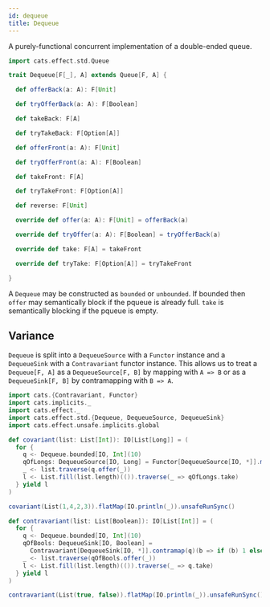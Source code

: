 ```yaml
---
id: dequeue
title: Dequeue
---
```


A purely-functional concurrent implementation of a double-ended queue.

```scala mdoc:silent
import cats.effect.std.Queue

trait Dequeue[F[_], A] extends Queue[F, A] {

  def offerBack(a: A): F[Unit]

  def tryOfferBack(a: A): F[Boolean]

  def takeBack: F[A]

  def tryTakeBack: F[Option[A]]

  def offerFront(a: A): F[Unit]

  def tryOfferFront(a: A): F[Boolean]

  def takeFront: F[A]

  def tryTakeFront: F[Option[A]]

  def reverse: F[Unit]

  override def offer(a: A): F[Unit] = offerBack(a)

  override def tryOffer(a: A): F[Boolean] = tryOfferBack(a)

  override def take: F[A] = takeFront

  override def tryTake: F[Option[A]] = tryTakeFront

}
```

A `Dequeue` may be constructed as `bounded` or `unbounded`. If bounded then
`offer` may semantically block if the pqueue is already full. `take` is
semantically blocking if the pqueue is empty.

## Variance

`Dequeue` is split into a `DequeueSource` with a `Functor` instance and a
`DequeueSink` with a `Contravariant` functor instance. This allows us to treat a
`Dequeue[F, A]` as a `DequeueSource[F, B]` by mapping with `A => B`  or as a
`DequeueSink[F, B]` by contramapping with `B => A`.

```scala mdoc:compile-only
import cats.{Contravariant, Functor}
import cats.implicits._
import cats.effect._
import cats.effect.std.{Dequeue, DequeueSource, DequeueSink}
import cats.effect.unsafe.implicits.global

def covariant(list: List[Int]): IO[List[Long]] = (
  for {
    q <- Dequeue.bounded[IO, Int](10)
    qOfLongs: DequeueSource[IO, Long] = Functor[DequeueSource[IO, *]].map(q)(_.toLong)
    _ <- list.traverse(q.offer(_))
    l <- List.fill(list.length)(()).traverse(_ => qOfLongs.take)
  } yield l
)

covariant(List(1,4,2,3)).flatMap(IO.println(_)).unsafeRunSync()

def contravariant(list: List[Boolean]): IO[List[Int]] = (
  for {
    q <- Dequeue.bounded[IO, Int](10)
    qOfBools: DequeueSink[IO, Boolean] =
      Contravariant[DequeueSink[IO, *]].contramap(q)(b => if (b) 1 else 0)
    _ <- list.traverse(qOfBools.offer(_))
    l <- List.fill(list.length)(()).traverse(_ => q.take)
  } yield l
)

contravariant(List(true, false)).flatMap(IO.println(_)).unsafeRunSync()
```
